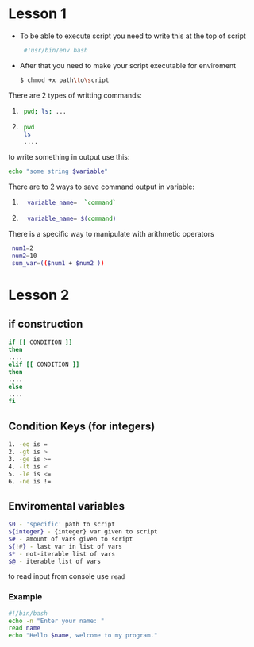 # Lesson 1
- To be able to execute script you need to write this at the top of script
    ```sh
     #!usr/bin/env bash
    ```
- After that you need to make your script executable for enviroment
    ```sh
    $ chmod +x path\to\script
    ```

There are 2 types of writting commands:

1. ```sh
    pwd; ls; ... 
   ```
2. ```sh
    pwd
    ls
    ....
    ```

to write something in output use this:

```sh
echo "some string $variable"
```

There are to 2 ways to save command output in variable:
1. ```sh
     variable_name=  `command`
    ```
2. ```sh 
     variable_name= $(command)
   ```

There is a specific way to manipulate with arithmetic operators
```sh
 num1=2
 num2=10
 sum_var=(($num1 + $num2 ))
```

# Lesson 2

## if construction
```sh
if [[ CONDITION ]]
then
....
elif [[ CONDITION ]]
then
....
else
....
fi
```

## Condition Keys (for integers)

```sh
1. -eq is =
2. -gt is >    
3. -ge is >=
4. -lt is <
5. -le is <=
6. -ne is !=
```

## Enviromental variables
```sh
$0 - 'specific' path to script
${integer} - {integer} var given to script
$# - amount of vars given to script
${!#} - last var in list of vars
$* - not-iterable list of vars
$@ - iterable list of vars
```



to read input from console use `read`

### Example
```sh
#!/bin/bash
echo -n "Enter your name: "
read name
echo "Hello $name, welcome to my program."
```